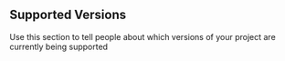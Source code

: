 ## Supported Versions

Use this section to tell people about which versions of your project are
currently being supported